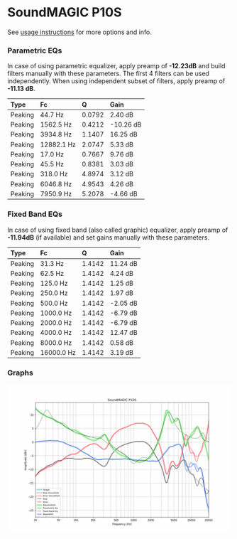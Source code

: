 # SoundMAGIC P10S
See [usage instructions](https://github.com/jaakkopasanen/AutoEq#usage) for more options and info.

### Parametric EQs
In case of using parametric equalizer, apply preamp of **-12.23dB** and build filters manually
with these parameters. The first 4 filters can be used independently.
When using independent subset of filters, apply preamp of **-11.13 dB**.

| Type    | Fc         |      Q | Gain      |
|:--------|:-----------|:-------|:----------|
| Peaking | 44.7 Hz    | 0.0792 | 2.40 dB   |
| Peaking | 1562.5 Hz  | 0.4212 | -10.26 dB |
| Peaking | 3934.8 Hz  | 1.1407 | 16.25 dB  |
| Peaking | 12882.1 Hz | 2.0747 | 5.33 dB   |
| Peaking | 17.0 Hz    | 0.7667 | 9.76 dB   |
| Peaking | 45.5 Hz    | 0.8381 | 3.03 dB   |
| Peaking | 318.0 Hz   | 4.8974 | 3.12 dB   |
| Peaking | 6046.8 Hz  | 4.9543 | 4.26 dB   |
| Peaking | 7950.9 Hz  | 5.2078 | -4.66 dB  |

### Fixed Band EQs
In case of using fixed band (also called graphic) equalizer, apply preamp of **-11.94dB**
(if available) and set gains manually with these parameters.

| Type    | Fc         |      Q | Gain     |
|:--------|:-----------|:-------|:---------|
| Peaking | 31.3 Hz    | 1.4142 | 11.24 dB |
| Peaking | 62.5 Hz    | 1.4142 | 4.24 dB  |
| Peaking | 125.0 Hz   | 1.4142 | 1.25 dB  |
| Peaking | 250.0 Hz   | 1.4142 | 1.97 dB  |
| Peaking | 500.0 Hz   | 1.4142 | -2.05 dB |
| Peaking | 1000.0 Hz  | 1.4142 | -6.79 dB |
| Peaking | 2000.0 Hz  | 1.4142 | -6.79 dB |
| Peaking | 4000.0 Hz  | 1.4142 | 12.47 dB |
| Peaking | 8000.0 Hz  | 1.4142 | 0.58 dB  |
| Peaking | 16000.0 Hz | 1.4142 | 3.19 dB  |

### Graphs
![](./SoundMAGIC%20P10S.png)